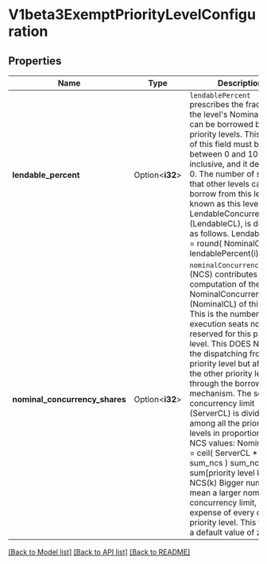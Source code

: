 # V1beta3ExemptPriorityLevelConfiguration

## Properties

Name | Type | Description | Notes
------------ | ------------- | ------------- | -------------
**lendable_percent** | Option<**i32**> | `lendablePercent` prescribes the fraction of the level's NominalCL that can be borrowed by other priority levels.  This value of this field must be between 0 and 100, inclusive, and it defaults to 0. The number of seats that other levels can borrow from this level, known as this level's LendableConcurrencyLimit (LendableCL), is defined as follows.  LendableCL(i) = round( NominalCL(i) * lendablePercent(i)/100.0 ) | [optional]
**nominal_concurrency_shares** | Option<**i32**> | `nominalConcurrencyShares` (NCS) contributes to the computation of the NominalConcurrencyLimit (NominalCL) of this level. This is the number of execution seats nominally reserved for this priority level. This DOES NOT limit the dispatching from this priority level but affects the other priority levels through the borrowing mechanism. The server's concurrency limit (ServerCL) is divided among all the priority levels in proportion to their NCS values:  NominalCL(i)  = ceil( ServerCL * NCS(i) / sum_ncs ) sum_ncs = sum[priority level k] NCS(k)  Bigger numbers mean a larger nominal concurrency limit, at the expense of every other priority level. This field has a default value of zero. | [optional]

[[Back to Model list]](../README.md#documentation-for-models) [[Back to API list]](../README.md#documentation-for-api-endpoints) [[Back to README]](../README.md)


